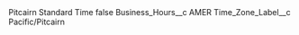 <?xml version="1.0" encoding="UTF-8"?>
<CustomMetadata xmlns="http://soap.sforce.com/2006/04/metadata" xmlns:xsi="http://www.w3.org/2001/XMLSchema-instance" xmlns:xsd="http://www.w3.org/2001/XMLSchema">
    <label>Pitcairn Standard Time</label>
    <protected>false</protected>
    <values>
        <field>Business_Hours__c</field>
        <value xsi:type="xsd:string">AMER</value>
    </values>
    <values>
        <field>Time_Zone_Label__c</field>
        <value xsi:type="xsd:string">Pacific/Pitcairn</value>
    </values>
</CustomMetadata>
